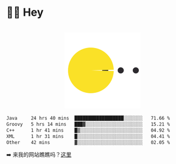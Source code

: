 
# 👋🏻 Hey
<div align="center">
	<br>
	<img src="https://raw.githubusercontent.com/Aniket965/Aniket965/master/pacman.svg?sanitize=true" width="200" height="200">
	<br>
</div>

<!--START_SECTION:waka-->
```text
Java     24 hrs 40 mins  ██████████████████░░░░░░░   71.66 % 
Groovy   5 hrs 14 mins   ███▓░░░░░░░░░░░░░░░░░░░░░   15.21 % 
C++      1 hr 41 mins    █▒░░░░░░░░░░░░░░░░░░░░░░░   04.92 % 
XML      1 hr 31 mins    █░░░░░░░░░░░░░░░░░░░░░░░░   04.41 % 
Other    42 mins         ▓░░░░░░░░░░░░░░░░░░░░░░░░   02.05 % 
```
<!--END_SECTION:waka-->

 ➡️  来我的网站瞧瞧吗？[这里](https://www.shaolongfei.com)
